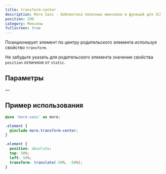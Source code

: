 ```yaml
---
title: transform-center
description: More Sass - библиотека полезных миксинов и функций для SCSS.
position: 290
category: Миксины
fullscreen: true
---
```


Позиционирует элемент по центру родительского элемента используя свойство `transform`.

<alert type="warning">Не забудьте указать для родительского элемента значение свойства `position` отличное от `static`.</alert>

## Параметры

—

## Пример использования

<code-group>

  <code-block label="SCSS" active>

  ```scss
  @use 'more-sass' as more;

  .element {
  	@include more.transform-center;
  }
  ```

  </code-block>

  <code-block label="Результат">

  ```css
  .element {
  	position: absolute;
  	top: 50%;
  	left: 50%;
  	transform: translate(-50%, -50%);
  }
  ```

  </code-block>

</code-group>
